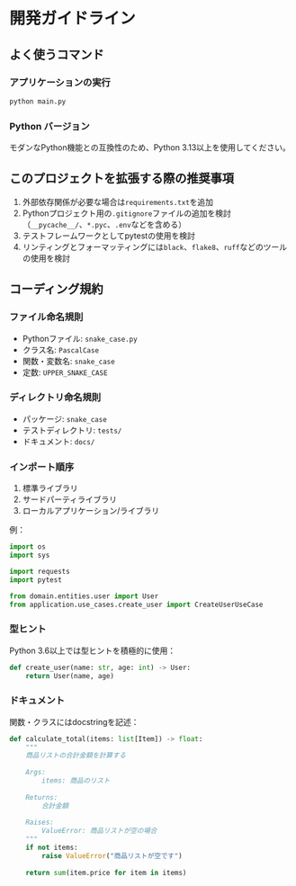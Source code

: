 # 開発ガイドライン

## よく使うコマンド

### アプリケーションの実行

```bash
python main.py
```

### Python バージョン

モダンなPython機能との互換性のため、Python 3.13以上を使用してください。

## このプロジェクトを拡張する際の推奨事項

1. 外部依存関係が必要な場合は`requirements.txt`を追加
2. Pythonプロジェクト用の`.gitignore`ファイルの追加を検討（`__pycache__/`、`*.pyc`、`.env`などを含める）
3. テストフレームワークとしてpytestの使用を検討
4. リンティングとフォーマッティングには`black`、`flake8`、`ruff`などのツールの使用を検討

## コーディング規約

### ファイル命名規則

- Pythonファイル: `snake_case.py`
- クラス名: `PascalCase`
- 関数・変数名: `snake_case`
- 定数: `UPPER_SNAKE_CASE`

### ディレクトリ命名規則

- パッケージ: `snake_case`
- テストディレクトリ: `tests/`
- ドキュメント: `docs/`

### インポート順序

1. 標準ライブラリ
2. サードパーティライブラリ  
3. ローカルアプリケーション/ライブラリ

例：

```python
import os
import sys

import requests
import pytest

from domain.entities.user import User
from application.use_cases.create_user import CreateUserUseCase
```

### 型ヒント

Python 3.6以上では型ヒントを積極的に使用：

```python
def create_user(name: str, age: int) -> User:
    return User(name, age)
```

### ドキュメント

関数・クラスにはdocstringを記述：

```python
def calculate_total(items: list[Item]) -> float:
    """
    商品リストの合計金額を計算する
    
    Args:
        items: 商品のリスト
        
    Returns:
        合計金額
        
    Raises:
        ValueError: 商品リストが空の場合
    """
    if not items:
        raise ValueError("商品リストが空です")
    
    return sum(item.price for item in items)
```
